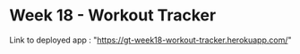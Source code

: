 # Week 18 - Workout Tracker
Link to deployed app : "https://gt-week18-workout-tracker.herokuapp.com/"

